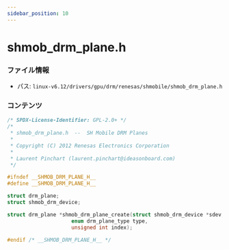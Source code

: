 ```yaml
---
sidebar_position: 10
---
```

# shmob_drm_plane.h

### ファイル情報

- パス: `linux-v6.12/drivers/gpu/drm/renesas/shmobile/shmob_drm_plane.h`

### コンテンツ

```h
/* SPDX-License-Identifier: GPL-2.0+ */
/*
 * shmob_drm_plane.h  --  SH Mobile DRM Planes
 *
 * Copyright (C) 2012 Renesas Electronics Corporation
 *
 * Laurent Pinchart (laurent.pinchart@ideasonboard.com)
 */

#ifndef __SHMOB_DRM_PLANE_H__
#define __SHMOB_DRM_PLANE_H__

struct drm_plane;
struct shmob_drm_device;

struct drm_plane *shmob_drm_plane_create(struct shmob_drm_device *sdev,
					 enum drm_plane_type type,
					 unsigned int index);

#endif /* __SHMOB_DRM_PLANE_H__ */

```
